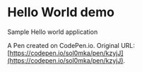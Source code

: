# Hello World demo

Sample Hello world application

A Pen created on CodePen.io. Original URL: [https://codepen.io/sol0mka/pen/kzyjJ](https://codepen.io/sol0mka/pen/kzyjJ).


